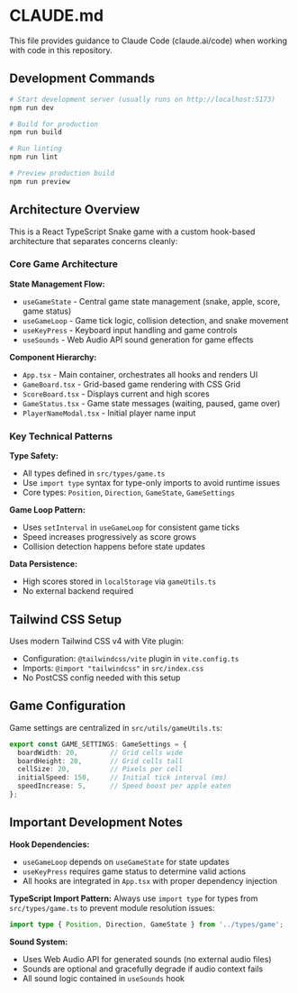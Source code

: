 # CLAUDE.md

This file provides guidance to Claude Code (claude.ai/code) when working with code in this repository.

## Development Commands

```bash
# Start development server (usually runs on http://localhost:5173)
npm run dev

# Build for production
npm run build

# Run linting
npm run lint

# Preview production build
npm run preview
```

## Architecture Overview

This is a React TypeScript Snake game with a custom hook-based architecture that separates concerns cleanly:

### Core Game Architecture

**State Management Flow:**
- `useGameState` - Central game state management (snake, apple, score, game status)
- `useGameLoop` - Game tick logic, collision detection, and snake movement
- `useKeyPress` - Keyboard input handling and game controls
- `useSounds` - Web Audio API sound generation for game effects

**Component Hierarchy:**
- `App.tsx` - Main container, orchestrates all hooks and renders UI
- `GameBoard.tsx` - Grid-based game rendering with CSS Grid
- `ScoreBoard.tsx` - Displays current and high scores
- `GameStatus.tsx` - Game state messages (waiting, paused, game over)
- `PlayerNameModal.tsx` - Initial player name input

### Key Technical Patterns

**Type Safety:**
- All types defined in `src/types/game.ts`
- Use `import type` syntax for type-only imports to avoid runtime issues
- Core types: `Position`, `Direction`, `GameState`, `GameSettings`

**Game Loop Pattern:**
- Uses `setInterval` in `useGameLoop` for consistent game ticks
- Speed increases progressively as score grows
- Collision detection happens before state updates

**Data Persistence:**
- High scores stored in `localStorage` via `gameUtils.ts`
- No external backend required

## Tailwind CSS Setup

Uses modern Tailwind CSS v4 with Vite plugin:
- Configuration: `@tailwindcss/vite` plugin in `vite.config.ts`
- Imports: `@import "tailwindcss"` in `src/index.css`
- No PostCSS config needed with this setup

## Game Configuration

Game settings are centralized in `src/utils/gameUtils.ts`:

```typescript
export const GAME_SETTINGS: GameSettings = {
  boardWidth: 20,        // Grid cells wide
  boardHeight: 20,       // Grid cells tall  
  cellSize: 20,          // Pixels per cell
  initialSpeed: 150,     // Initial tick interval (ms)
  speedIncrease: 5,      // Speed boost per apple eaten
};
```

## Important Development Notes

**Hook Dependencies:**
- `useGameLoop` depends on `useGameState` for state updates
- `useKeyPress` requires game status to determine valid actions
- All hooks are integrated in `App.tsx` with proper dependency injection

**TypeScript Import Pattern:**
Always use `import type` for types from `src/types/game.ts` to prevent module resolution issues:
```typescript
import type { Position, Direction, GameState } from '../types/game';
```

**Sound System:**
- Uses Web Audio API for generated sounds (no external audio files)
- Sounds are optional and gracefully degrade if audio context fails
- All sound logic contained in `useSounds` hook